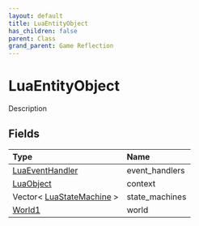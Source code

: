 ```yaml
---
layout: default
title: LuaEntityObject
has_children: false
parent: Class
grand_parent: Game Reflection
---
```

# LuaEntityObject
Description 

## Fields
| Type | Name |
|:-------------|:--------------|
| [LuaEventHandler](/game-reflection/classes/lua_event_handler.md) | event_handlers |
| [LuaObject](/game-reflection/classes/lua_object.md) | context |
| Vector< [LuaStateMachine](/game-reflection/classes/lua_state_machine.md) > | state_machines |
| [World1](/game-reflection/components/world1.md) | world |
